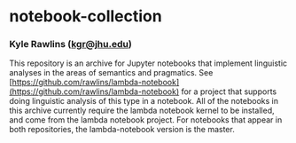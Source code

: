 # notebook-collection

### Kyle Rawlins (kgr@jhu.edu)

This repository is an archive for Jupyter notebooks that implement linguistic analyses in the areas of semantics and pragmatics. See [https://github.com/rawlins/lambda-notebook](https://github.com/rawlins/lambda-notebook) for a project that supports doing linguistic analysis of this type in a notebook. All of the notebooks in this archive currently require the lambda notebook kernel to be installed, and come from the lambda notebook project. For notebooks that appear in both repositories, the lambda-notebook version is the master.
